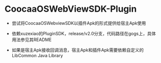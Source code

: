 # CoocaaOSWebViewSDK-Plugin

* 尝试将CoocaaOSWebviewSDK以插件Apk的形式提供给宿主Apk使用

* 依赖xuzexiao的PluginSDK，release/v2.0分支，代码路径在gogs上，具体用法参见其README

* 如果是宿主Apk接收回调消息，宿主Apk和插件Apk需要依赖自定义的LibCommon Java Library
